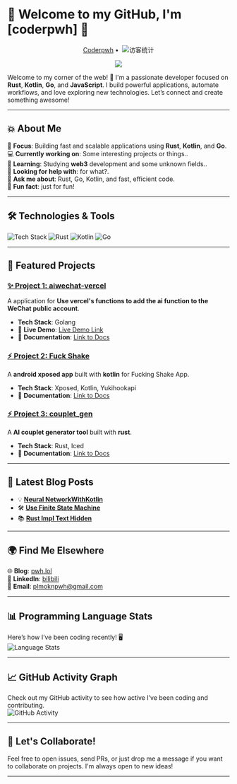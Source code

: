 # 👾 Welcome to my GitHub, I'm [coderpwh] 👾

<!-- 个人资料徽标 -->
<div align="center">
  <p align="center">
    <a href="https://github.com/pwh-pwh">Coderpwh</a>&nbsp;•&nbsp;
    <!-- 访客数统计徽标 -->
    <img src="https://komarev.com/ghpvc/?username=pwh-pwh" alt="访客统计" />
  </p>

</div>

<!-- 贪吃蛇代码贡献图 -->
<div align="center"><img src="https://cdn.jsdelivr.net/gh/pwh-pwh/pwh-pwh/media/github-user-contribution.svg" /></div>

Welcome to my corner of the web! 🚀 I'm a passionate developer focused on **Rust**, **Kotlin**, **Go**, and **JavaScript**. I build powerful applications, automate workflows, and love exploring new technologies. Let’s connect and create something awesome!

---

## 💥 About Me

🎯 **Focus**: Building fast and scalable applications using **Rust**, **Kotlin**, and **Go**.  
💻 **Currently working on**: Some interesting projects or things..  
🌱 **Learning**: Studying **web3** development and some unknown fields..  
🤔 **Looking for help with**: for what?.  
💬 **Ask me about**: Rust, Go, Kotlin, and fast, efficient code.  
🚀 **Fun fact**: just for fun!

---

## 🛠️ **Technologies & Tools**

![Tech Stack](https://img.shields.io/badge/Tech%20Stack-Rust%20%7C%20Kotlin%20%7C%20Go-blue?style=flat-square)
![Rust](https://img.shields.io/badge/Rust-v1.59-orange?style=flat-square)
![Kotlin](https://img.shields.io/badge/Kotlin-1.8-blue?style=flat-square)
![Go](https://img.shields.io/badge/Go-v1.18-blue?style=flat-square)

---

## 🌟 **Featured Projects**

### [**✨ Project 1: aiwechat-vercel**](https://github.com/pwh-pwh/aiwechat-vercel)
A application for **Use vercel's functions to add the ai function to the WeChat public account**.
- **Tech Stack**: Golang
- 🚀 **Live Demo**: [Live Demo Link](https://aiwechat-vercel.vercel.app/)
- 📄 **Documentation**: [Link to Docs](https://github.com/pwh-pwh/aiwechat-vercel)

### [**⚡ Project 2: Fuck Shake**](https://github.com/pwh-pwh/fuck_shake)
A **android xposed app** built with **kotlin** for Fucking Shake App.
- **Tech Stack**: Xposed, Kotlin, Yukihookapi
- 📄 **Documentation**: [Link to Docs](https://github.com/pwh-pwh/fuck_shake)

### [**⚡ Project 3: couplet_gen**](https://github.com/pwh-pwh/couplet_gen)
A **AI couplet generator tool** built with **rust**.
- **Tech Stack**: Rust, Iced
- 📄 **Documentation**: [Link to Docs](https://github.com/pwh-pwh/couplet_gen)

---

## 📖 **Latest Blog Posts**

- 💡 [**Neural NetworkWithKotlin**](https://pwh.lol/posts/neural-network-with-kotlin/)
- 🛠️ [**Use Finite State Machine**](https://pwh.lol/posts/use-finite-state-machine/)
- 📚 [**Rust Impl Text Hidden**](https://pwh.lol/posts/rust-impl-text-hidden/)

---

## 🌍 **Find Me Elsewhere**

🌐 **Blog**: [pwh.lol](https://pwh.lol)  
🔗 **LinkedIn**: [bilibili](https://space.bilibili.com/437966767)  
📧 **Email**: [plmoknpwh@gmail.com](mailto:plmoknpwh@gmail.com)

---

## 📊 **Programming Language Stats**

Here’s how I’ve been coding recently! 🖥️  
![Language Stats](https://github-readme-stats.vercel.app/api/top-langs/?username=pwh-pwh&hide=javascript,html,css,vue,plpgsql,scss&layout=compact&theme=radical)

---

## 📈 **GitHub Activity Graph**

Check out my GitHub activity to see how active I’ve been coding and contributing.  
![GitHub Activity](https://github-readme-stats.vercel.app/api?username=pwh-pwh&show_icons=true&theme=midnight-purple)

---

## 🚀 **Let's Collaborate!**

Feel free to open issues, send PRs, or just drop me a message if you want to collaborate on projects. I'm always open to new ideas!

---

